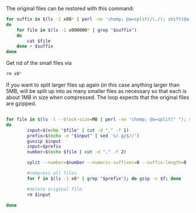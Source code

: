 The original files can be restored with this command:
```bash
for suffix in $(ls -1 x00* | perl -ne 'chomp; @a=split(/\./); shift(@a); print join(".", @a)."\n"' |sort -n | uniq)
do 
	for file in $(ls -1 x000000* | grep "$suffix")
	do 
		cat $file
	done > $suffix
done
```

Get rid of the small files via
```bash
rm x0*
```


If you want to split larger files up again (in this case anything larger than 5MB, will be split up into as many smaller files as necessary so that each is about 1MB in size when compressed. The loop expects that the original files are gzipped.
```bash

for file in $(ls -l --block-size=MB | perl -ne 'chomp; @a=split(" "); $a[4] =~ s/MB//; if ($a[4] >= 5){print "$a[-1],$a[4]\n"}')
do
        input=$(echo "$file" | cut -d "," -f 1)
        prefix=$(echo -e "$input" | sed 's/.gz$//')
        gunzip $input
        input=$prefix
        number=$(echo $file | cut -d "," -f 2)

        split --number=$number --numeric-suffixes=0 --suffix-length=8 --additional-suffix=.$prefix $input

        #compress all files
        for f in $(ls -1 x0* | grep "$prefix"); do gzip -v $f; done

        #delete original file
        rm $input

done
```
